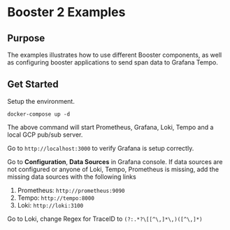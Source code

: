 # Booster 2 Examples

## Purpose

The examples illustrates how to use different Booster components, as well as configuring 
booster applications to send span data to Grafana Tempo.

## Get Started 

Setup the environment.

```shell
docker-compose up -d
```

The above command will start Prometheus, Grafana, Loki, Tempo and a local GCP
pub/sub server.

Go to ```http://localhost:3000``` to verify Grafana is setup correctly.

Go to **Configuration**, **Data Sources** in Grafana console. If data sources are 
not configured or anyone of Loki, Tempo, Prometheus is missing, add the missing 
data sources with the following links

1. Prometheus: ```http://prometheus:9090```
2. Tempo: ```http://tempo:8000```
3. Loki: ```http://loki:3100```

Go to Loki, change Regex for TraceID to ```(?:.*?\[[^\,]*\,)([^\,]*)```
